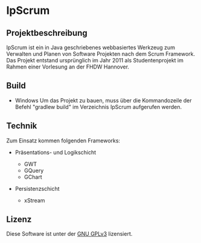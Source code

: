 # IpScrum #

## Projektbeschreibung ##
IpScrum ist ein in Java geschriebenes webbasiertes Werkzeug zum Verwalten und Planen von Software Projekten nach dem Scrum Framework.
Das Projekt entstand ursprünglich im Jahr 2011 als Studentenprojekt im Rahmen einer Vorlesung an der FHDW Hannover.

## Build ##
* Windows
	Um das Projekt zu bauen, muss über die Kommandozeile der Befehl "gradlew build" im Verzeichnis IpScrum aufgerufen werden.

## Technik ##
Zum Einsatz kommen folgenden Frameworks:

* Präsentations- und Logikschicht

	* GWT
	* GQuery
	* GChart

* Persistenzschicht

	* xStream
	
## Lizenz ##
Diese Software ist unter der [GNU GPLv3](http://www.gnu.org/licenses/gpl-3.0.html) lizensiert.